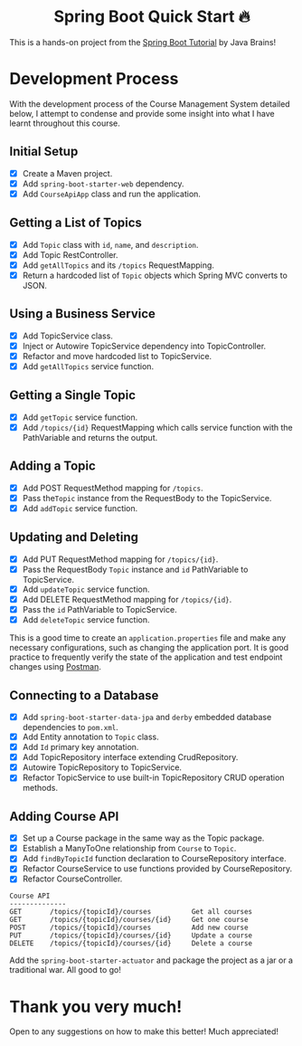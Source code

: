 <h1 align="center">Spring Boot Quick Start 🔥</h1>

This is a hands-on project from the [Spring Boot Tutorial](https://www.youtube.com/playlist?list=PLmbC-xnvykcghOSOJ1ZF6ja3aOgZAgaMO) by Java Brains!

# Development Process

With the development process of the Course Management System detailed below, I attempt to condense and provide some insight into what I have learnt throughout this course.

## Initial Setup

- [x] Create a Maven project.
- [x] Add `spring-boot-starter-web` dependency.
- [x] Add `CourseApiApp` class and run the application.

## Getting a List of Topics

- [x] Add `Topic` class with `id`, `name`, and `description`.
- [x] Add Topic RestController.
- [x] Add `getAllTopics` and its `/topics` RequestMapping.
- [x] Return a hardcoded list of `Topic` objects which Spring MVC converts to JSON.

## Using a Business Service

- [x] Add TopicService class.
- [x] Inject or Autowire TopicService dependency into TopicController.
- [x] Refactor and move hardcoded list to TopicService.
- [x] Add `getAllTopics` service function.

## Getting a Single Topic
- [x] Add `getTopic` service function.
- [x] Add `/topics/{id}` RequestMapping which calls service function with the PathVariable and returns the output.

## Adding a Topic

- [x] Add POST RequestMethod mapping for `/topics`.
- [x] Pass the`Topic` instance from the RequestBody to the TopicService.
- [x] Add `addTopic` service function.

## Updating and Deleting

- [x] Add PUT RequestMethod mapping for `/topics/{id}`.
- [x] Pass the RequestBody `Topic` instance and `id` PathVariable to TopicService.
- [x] Add `updateTopic` service function.
- [x] Add DELETE RequestMethod mapping for `/topics/{id}`.
- [x] Pass the `id` PathVariable to TopicService.
- [x] Add `deleteTopic` service function.

This is a good time to create an `application.properties` file and make any necessary configurations, such as changing the application port. It is good practice to frequently verify the state of the application and test endpoint changes using [Postman](https://www.postman.com/).

## Connecting to a Database

- [x] Add `spring-boot-starter-data-jpa` and `derby` embedded database dependencies to `pom.xml`.
- [x] Add Entity annotation to `Topic` class.
- [x] Add `Id` primary key annotation.
- [x] Add TopicRepository interface extending CrudRepository.
- [x] Autowire TopicRepository to TopicService.
- [x] Refactor TopicService to use built-in TopicRepository CRUD operation methods.

## Adding Course API

- [x] Set up a Course package in the same way as the Topic package.
- [x] Establish a ManyToOne relationship from `Course` to `Topic`.
- [x] Add `findByTopicId` function declaration to CourseRepository interface.
- [x] Refactor CourseService to use functions provided by CourseRepository.
- [x] Refactor CourseController.

```
Course API
--------------
GET       /topics/{topicId}/courses          Get all courses
GET       /topics/{topicId}/courses/{id}     Get one course
POST      /topics/{topicId}/courses          Add new course
PUT       /topics/{topicId}/courses/{id}     Update a course
DELETE    /topics/{topicId}/courses/{id}     Delete a course
```

Add the `spring-boot-starter-actuator` and package the project as a jar or a traditional war. All good to go!

# Thank you very much!

Open to any suggestions on how to make this better! Much appreciated!
